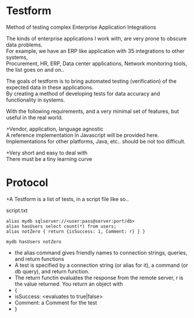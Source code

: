 Testform
========

Method of testing complex Enterprise Application Integrations

The kinds of enterprise applications I work with, are very prone to obscure data problems.    
For example, we have an ERP like application with 35 integrations to other systems,      
Procurement, HR, ERP, Data center applications, Network monitoring tools, the list goes on and on..    

The goals of testform is to bring automated testing (verification) of the expected data in these applications.    
By creating a method of developing tests for data accuracy and functionality in systems.    

With the following requirements, and a very minimal set of features, but useful in the real world.    

+Vendor, application, language agnostic    
A reference implementation in Javascript will be provided here. Implementations for other platforms, Java, etc.. should be not too difficult.    

+Very short and easy to deal with    
There must be a tiny learning curve    
    
Protocol
========
+A Testform is a list of tests, in a script file like so..

script.txt
````
alias mydb sqlserver://<user:pass@server:port/db>
alias hasUsers select count(*) from users;
alias notZero { return {isSuccess: 1, Comment: r} } }

mydb hasUsers notZero
````
+ the alias command gives friendly names to connection strings, queries, and return functions
+ A test is specified by a connection string (or alias for it), a command (or db query), and return function.
+ The return functin evaluates the response from the remote server, r is the value returned.  You return an object with 
+ {
+   isSuccess: <evaluates to true|false>
+   Comment: a Comment for the test
+ }

